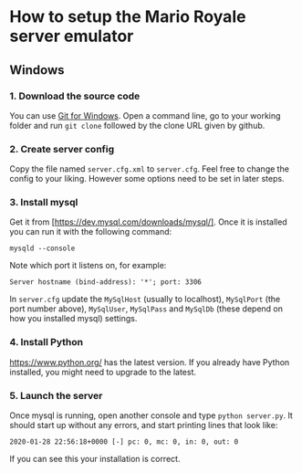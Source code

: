 # How to setup the Mario Royale server emulator

## Windows

### 1. Download the source code
You can use [Git for Windows](https://git-scm.com/download/win).
Open a command line, go to your working folder and run `git clone` followed by the clone URL given by github.

### 2. Create server config
Copy the file named `server.cfg.xml` to `server.cfg`. Feel free to change the config to your liking. However some options need to be set in later steps.

### 3. Install mysql
Get it from [https://dev.mysql.com/downloads/mysql/].
Once it is installed you can run it with the following command:

`mysqld --console`

Note which port it listens on, for example:

`Server hostname (bind-address): '*'; port: 3306`

In `server.cfg` update the `MySqlHost` (usually to localhost), `MySqlPort` (the port number above), `MySqlUser`, `MySqlPass` and `MySqlDb` (these depend on how you installed mysql) settings.

### 4. Install Python
https://www.python.org/ has the latest version. If you already have Python installed, you might need to upgrade to the latest.

### 5. Launch the server
Once mysql is running, open another console and type `python server.py`. It should start up without any errors, and start printing lines that look like:

`2020-01-28 22:56:18+0000 [-] pc: 0, mc: 0, in: 0, out: 0`

If you can see this your installation is correct.

